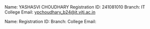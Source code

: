 Name: YASHASVI CHOUDHARY
Registration ID: 241081010
Branch: IT
College Email: ypchoudhary_b24@it.vjti.ac.in

Name: 
Registration ID: 
Branch:
College Email:
